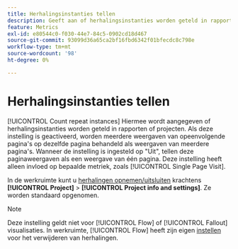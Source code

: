 ```yaml
---
title: Herhalingsinstanties tellen
description: Geeft aan of herhalingsinstanties worden geteld in rapporten.
feature: Metrics
exl-id: e80544c0-f030-44e7-84c5-0902cd18d467
source-git-commit: 93099d36a65ca2bf16fbd6342f01bfecdc8c798e
workflow-type: tm+mt
source-wordcount: '98'
ht-degree: 0%

---
```


# Herhalingsinstanties tellen

[!UICONTROL Count repeat instances] Hiermee wordt aangegeven of herhalingsinstanties worden geteld in rapporten of projecten. Als deze instelling is geactiveerd, worden meerdere weergaven van opeenvolgende pagina&#39;s op dezelfde pagina behandeld als weergaven van meerdere pagina&#39;s. Wanneer de instelling is ingesteld op &quot;Uit&quot;, tellen deze paginaweergaven als een weergave van één pagina. Deze instelling heeft alleen invloed op bepaalde metriek, zoals [!UICONTROL Single Page Visit].

In de werkruimte kunt u [herhalingen opnemen/uitsluiten](/help/analyze/analysis-workspace/build-workspace-project/freeform-overview.md) krachtens **[!UICONTROL Project]** > **[!UICONTROL Project info and settings]**. Ze worden standaard opgenomen.

>[!NOTE]
>Deze instelling geldt niet voor [!UICONTROL Flow] of [!UICONTROL Fallout] visualisaties. In werkruimte, [!UICONTROL Flow] heeft zijn eigen [instellen](/help/analyze/analysis-workspace/visualizations/c-flow/create-flow.md) voor het verwijderen van herhalingen.
